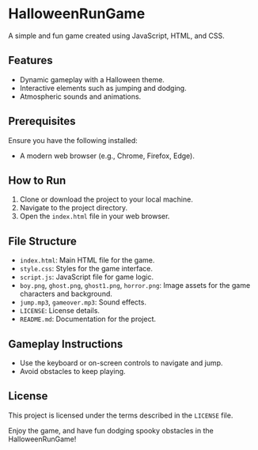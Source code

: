 # HalloweenRunGame

A simple and fun game created using JavaScript, HTML, and CSS.

## Features
- Dynamic gameplay with a Halloween theme.
- Interactive elements such as jumping and dodging.
- Atmospheric sounds and animations.

## Prerequisites
Ensure you have the following installed:
- A modern web browser (e.g., Chrome, Firefox, Edge).

## How to Run
1. Clone or download the project to your local machine.
2. Navigate to the project directory.
3. Open the `index.html` file in your web browser.

## File Structure
- `index.html`: Main HTML file for the game.
- `style.css`: Styles for the game interface.
- `script.js`: JavaScript file for game logic.
- `boy.png`, `ghost.png`, `ghost1.png`, `horror.png`: Image assets for the game characters and background.
- `jump.mp3`, `gameover.mp3`: Sound effects.
- `LICENSE`: License details.
- `README.md`: Documentation for the project.

## Gameplay Instructions
- Use the keyboard or on-screen controls to navigate and jump.
- Avoid obstacles to keep playing.

## License
This project is licensed under the terms described in the `LICENSE` file.

Enjoy the game, and have fun dodging spooky obstacles in the HalloweenRunGame!
